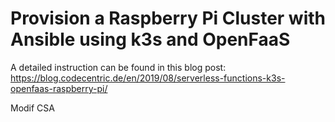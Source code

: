 # Provision a Raspberry Pi Cluster with Ansible using k3s and OpenFaaS

A detailed instruction can be found in this blog post: https://blog.codecentric.de/en/2019/08/serverless-functions-k3s-openfaas-raspberry-pi/

Modif CSA